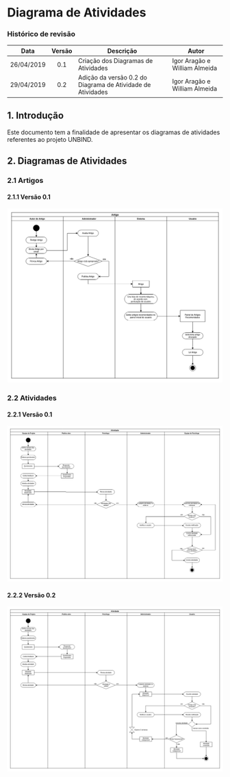 # Diagrama de Atividades
### Histórico de revisão
Data | Versão | Descrição | Autor |
--------- | :------: | ------------ | --------- |
26/04/2019 | 0.1 | Criação dos Diagramas de Atividades | Igor Aragão e William Almeida |
29/04/2019 | 0.2 | Adição da versão 0.2 do Diagrama de Atividade de Atividades | Igor Aragão e William Almeida |

## 1. Introdução
Este documento tem a finalidade de apresentar os diagramas de atividades referentes ao projeto UNBIND. 

## 2. Diagramas de Atividades
### 2.1 Artigos
#### 2.1.1 Versão 0.1
![diagrama-atividades_artigos](img/diagrama-atividades_artigos_v0.1.png)
### 2.2 Atividades
#### 2.2.1 Versão 0.1
![diagrama-atividades_atividades_v0.1](img/diagrama-atividades_atividades_v0.1.png)
#### 2.2.2 Versão 0.2
![diagrama-atividades_atividades_v0.2](img/diagrama-atividades_atividades_v0.2.png)
